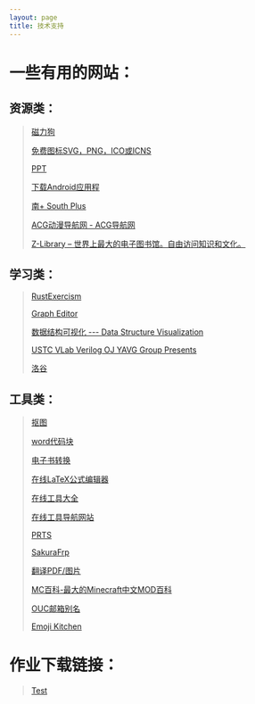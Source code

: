 ```yaml
---
layout: page
title: 技术支持 
---
```




# 一些有用的网站：

## 资源类：
>
> [磁力狗 ](http://clg6.icu/?from=cliapp?from=clg34cc)
>
> [免费图标SVG，PNG，ICO或ICNS](https://icon-icons.com/zh/)
>
> [PPT](https://slidehunter.com/)
>
> [下载Android应用程](https://cn.uptodown.com/)
>
> [南+ South Plus ](https://www.south-plus.net/)
>
> [ACG动漫导航网 - ACG导航网](https://www.acgdh.cc/author/1)
>
> [Z-Library – 世界上最大的电子图书馆。自由访问知识和文化。](https://zh.singlelogin.re/#:~:text=Z-Library)

## 学习类：

> [RustExercism](https://exercism.org/tracks/rust/exercises)
>
> [Graph Editor](https://csacademy.com/app/graph_editor)
>
> [数据结构可视化 --- Data Structure Visualization](https://www.cs.usfca.edu/~galles/visualization/Algorithms.html)
>
> [USTC VLab Verilog OJ  YAVG Group Presents](https://verilogoj.ustc.edu.cn/oj/)
>
> [洛谷](https://www.luogu.com.cn/)

## 工具类：

> [抠图](https://miankoutupian.com/image/search/杰斯顿)
>
> [word代码块](http://www.codeinword.com/)
>
> [电子书转换](https://convertio.co/zh/ebook-converter/)
>
> [在线LaTeX公式编辑器](https://www.latexlive.com/home##)
>
> [在线工具大全](https://www.lddgo.net/base/class?classID=2)
>
> [在线工具导航网站](https://www.tboxn.com/)
>
> [PRTS ](https://prts.wiki/w/浊心斯卡蒂)
>
> [SakuraFrp](https://www.natfrp.com/user/)
>
> [翻译PDF/图片](https://www.piccopilot.com/translate)
>
> [MC百科-最大的Minecraft中文MOD百科](https://www.mcmod.cn/)
>
> [OUC邮箱别名](https://bpm.ouc.edu.cn/r/w?sid=158cc59a-0c05-4b4c-b901-883b766d8a5d&cmd=CLIENT_BPM_WORKLIST_MAIN&processGroupId=obj_9099dcb0dffc469b9559367276a62b35&boxTitle=)
>
> [Emoji Kitchen](https://emojikitchen.dev/)

# 作业下载链接：

> [Test](https://github.com/violet-wdream/violet-wdream.github.io/raw/master/MyWork/Source.zip)





